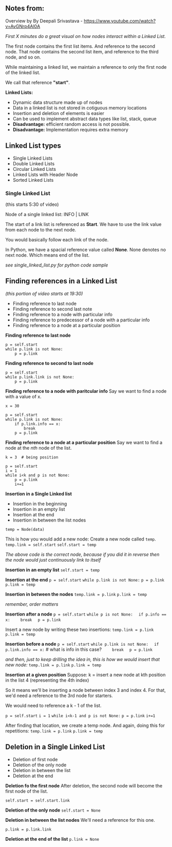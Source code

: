 ## Notes from:
Overview by By Deepali Srivastava - https://www.youtube.com/watch?v=AvGNrp4Al0A

*First X minutes do a great visual on how nodes interact within a Linked List.*

The first node contains the first list items.  And reference to the second node.  That node contains the second list item, and reference to the third node, and so on.

While maintaining a linked list, we maintain a reference to only the first node of the linked list.

We call that reference **"start"**.

**Linked Lists:**
- Dynamic data structure made up of nodes
- Data in a linked list is not stored in cotiguous memory locations
- Insertion and deletion of elements is easier
- Can be used to implement abstract data types like list, stack, queue
- **Disadvantage:** efficient random access is not possible.
- **Disadvantage:** Implementation requires extra memory

## Linked List types
- Single Linked Lists
- Double Linked Lists
- Circular Linked Lists
- Linked Lists with Header Node
- Sorted Linked Lists

### Single Linked List
(this starts 5:30 of video)

Node of a single linked list:  INFO | LINK

The start of a link list is referenced as **Start**. We have to use the link value from each node to the next node.

You would basically follow each link of the node.  

In Python, we have a spacial reference value called **None**.  None denotes no next node.  Which means end of the list.

*see single_linked_list.py for python code sample*

## Finding references in a Linked List
*(this portion of video starts at 19:30)*

- Finding reference to last node
- Finding reference to second last note
- Finding reference to a node with particular info
- Finding reference to predecessor of a node with a particular info
- Finding reference to a node at a particular position

**Finding reference to last node**
~~~~
p = self.start 
while p.link is not None:  
    p = p.link
~~~~

**Finding reference to second to last node**
~~~~
p = self.start
while p.link.link is not None:
    p = p.link
~~~~

**Finding reference to a node with paritcular info**
Say we want to find a node with a value of x.
~~~~
x = 30

p = self.start
while p.link is not None:
    if p.link.info == x:
        break
    p = p.link
~~~~

**Finding reference to a node at a particular position**
Say we want to find a node at the *nth* node of the list.

~~~~
k = 3  # being position

p = self.start
i = 1
while i<k and p is not None:
    p = p.link
    i+=1
~~~~

**Insertion in a Single Linked list**
- Insertion in the beginning
- Insertion in an empty list
- Insertion at the end
- Insertion in between the list nodes

`temp = Node(data)`

This is how you would add a new node:
Create a new node called `temp`. 
`temp.link = self.start`
`self.start = temp`

*The above code is the correct node, because if you did it in reverse then the node would just continuously link to itself*

**Insertion in an empty list**
`self.start = temp`

**Insertion at the end**
`p = self.start`
`while p.link is not None:`
    `p = p.link`
`p.link = temp`

**Insertion in between the nodes**
`temp.link = p.link`
`p.link = temp`

*remember, order matters*

**Insertion after a node**
`p = self.start`
`while p is not None:`
`  if p.info == x:`
`    break`
`  p = p.link`

Insert a new node by writing these two insertions:
`temp.link = p.link`
`p.link = temp`

**Insertion before a node**
`p = self.start`
`while p.link is not None:`
`  if p.link.info == x:` # what is info in this case?
`    break`
`  p = p.link`

*and then, just to keep drilling the idea in, this is how we would insert that new node:*
`temp.link = p.link`
`p.link = temp`

**Insertion at a given position**
Suppose:
k = insert a new node at kth position in the list
4 (representing the 4th index)

So it means we'll be inserting a node between index 3 and index 4.  For that, we'd need a reference to the 3rd node for starters.

We would need to reference a k - 1 of the list.

`p = self.start`
`i = 1`
`while i<k-1 and p is not None:`
  `p = p.link`
  `i+=1`

After finding that location, we create a temp node.
And again, doing this for repetitions:
`temp.link = p.link`
`p.link = temp`


## Deletion in a Single Linked List
- Deletion of first node
- Deletion of the only node
- Deletion in between the list
- Deletion at the end

**Deletion fo the first node**
After deletion, the second node will become the first node of the list.

`self.start = self.start.link`

**Deletion of the only node**
`self.start = None`

**Deletion in between the list nodes**
We'll need a reference for this one.

`p.link = p.link.link`  

**Deletion at the end of the list**
`p.link = None`
